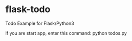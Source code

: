 # flask-todo
Todo Example for Flask/Python3

If you are start app, enter this command:
python todos.py
